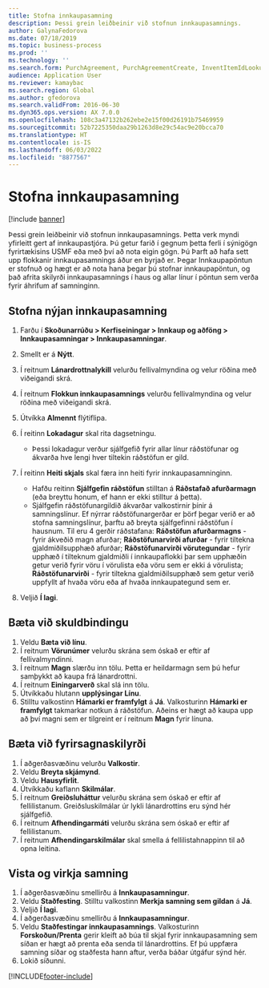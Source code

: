 ```yaml
---
title: Stofna innkaupasamning
description: Þessi grein leiðbeinir við stofnun innkaupasamnings.
author: GalynaFedorova
ms.date: 07/18/2019
ms.topic: business-process
ms.prod: ''
ms.technology: ''
ms.search.form: PurchAgreement, PurchAgreementCreate, InventItemIdLookupSimple, AgreementConfirmRunForm, PurchAgreementHistory
audience: Application User
ms.reviewer: kamaybac
ms.search.region: Global
ms.author: gfedorova
ms.search.validFrom: 2016-06-30
ms.dyn365.ops.version: AX 7.0.0
ms.openlocfilehash: 108c3a47132b262ebe2e15f00d26191b75469959
ms.sourcegitcommit: 52b7225350daa29b1263d8e29c54ac9e20bcca70
ms.translationtype: HT
ms.contentlocale: is-IS
ms.lasthandoff: 06/03/2022
ms.locfileid: "8877567"
---
```

# <a name="create-a-purchase-agreement"></a>Stofna innkaupasamning

[!include [banner](../../includes/banner.md)]

Þessi grein leiðbeinir við stofnun innkaupasamnings. Þetta verk myndi yfirleitt gert af innkaupastjóra. Þú getur farið í gegnum þetta ferli í sýnigögn fyrirtækisins USMF eða með því að nota eigin gögn. Þú Þarft að hafa sett upp flokkanir innkaupasamnings áður en byrjað er. Þegar Innkaupapöntun er stofnuð og hægt er að nota hana þegar þú stofnar innkaupapöntun, og það afrita skilyrði innkaupasamnings í haus og allar línur í pöntun sem verða fyrir áhrifum af samninginn.


## <a name="create-a-new-purchase-agreement"></a>Stofna nýjan innkaupasamning
1. Farðu í **Skoðunarrúðu > Kerfiseiningar > Innkaup og aðföng > Innkaupasamningar > Innkaupasamningar**.
2. Smellt er á **Nýtt**.
3. Í reitnum **Lánardrottnalykill** velurðu fellivalmyndina og velur röðina með viðeigandi skrá.
4. Í reitnum **Flokkun innkaupasamnings** velurðu fellivalmyndina og velur röðina með viðeigandi skrá.
5. Útvíkka **Almennt** flýtiflipa.
6. Í reitinn **Lokadagur** skal rita dagsetningu.

    - Þessi lokadagur verður sjálfgefið fyrir allar línur ráðstöfunar og ákvarða hve lengi hver tiltekin ráðstöfun er gild.  

7. Í reitinn **Heiti skjals** skal færa inn heiti fyrir innkaupasamninginn.

    - Hafðu reitinn **Sjálfgefin ráðstöfun** stilltan á **Ráðstafað afurðarmagn** (eða breyttu honum, ef hann er ekki stilltur á þetta).  
    - Sjálfgefin ráðstöfunargildið ákvarðar valkostirnir þínir á samningslínur. Ef nýrrar ráðstöfunargerðar er þörf þegar verið er að stofna samningslínur, þarftu að breyta sjálfgefinni ráðstöfun í hausnum. Til eru 4 gerðir ráðstafana: **Ráðstöfun afurðarmagns** - fyrir ákveðið magn afurðar; **Ráðstöfunarvirði afurðar** - fyrir tiltekna gjaldmiðilsupphæð afurðar; **Ráðstöfunarvirði vörutegundar** - fyrir upphæð í tilteknum gjaldmiðli í innkaupaflokki þar sem upphæðin getur verið fyrir vöru í vörulista eða vöru sem er ekki á vörulista; **Ráðstöfunarvirði** - fyrir tiltekna gjaldmiðilsupphæð sem getur verið uppfyllt af hvaða vöru eða af hvaða innkaupategund sem er.  

8. Veljið **Í lagi**.

## <a name="add-a-commitment"></a>Bæta við skuldbindingu
1. Veldu **Bæta við línu**.
2. Í reitnum **Vörunúmer** velurðu skrána sem óskað er eftir af fellivalmyndinni.
3. Í reitnum **Magn** slærðu inn tölu. Þetta er heildarmagn sem þú hefur samþykkt að kaupa frá lánardrottni.  
4. Í reitnum **Einingarverð** skal slá inn tölu.
5. Útvíkkaðu hlutann **upplýsingar Línu**.
6. Stilltu valkostinn **Hámarki er framfylgt** á **Já**. Valkosturinn **Hámarki er framfylgt** takmarkar notkun á ráðstöfun. Aðeins er hægt að kaupa upp að því magni sem er tilgreint er í reitnum **Magn** fyrir línuna.  

## <a name="add-header-conditions"></a>Bæta við fyrirsagnaskilyrði
1. Í aðgerðasvæðinu velurðu **Valkostir**.
2. Veldu **Breyta skjámynd**.
3. Veldu **Hausyfirlit**.
4. Útvíkkaðu kaflann **Skilmálar**.
5. Í reitnum **Greiðsluháttur** velurðu skrána sem óskað er eftir af fellilistanum. Greiðsluskilmálar úr lykli lánardrottins eru sýnd hér sjálfgefið.  
6. Í reitnum **Afhendingarmáti** velurðu skrána sem óskað er eftir af fellilistanum.
7. Í reitnum **Afhendingarskilmálar** skal smella á fellilistahnappinn til að opna leitina.

## <a name="confirm-and-activate-the-agreement"></a>Vista og virkja samning
1. Í aðgerðasvæðinu smellirðu á **Innkaupasamningur**.
2. Veldu **Staðfesting**. Stilltu valkostinn **Merkja samning sem gildan** á **Já**.  
3. Veljið **Í lagi**.
4. Í aðgerðasvæðinu smellirðu á **Innkaupasamningur**.
5. Veldu **Staðfestingar innkaupasamnings**. Valkosturinn **Forskoðun/Prenta** gerir kleift að búa til skjal fyrir innkaupasamning sem síðan er hægt að prenta eða senda til lánardrottins. Ef þú uppfæra samning síðar og staðfesta hann aftur, verða báðar útgáfur sýnd hér.  
6. Lokið síðunni.



[!INCLUDE[footer-include](../../../includes/footer-banner.md)]